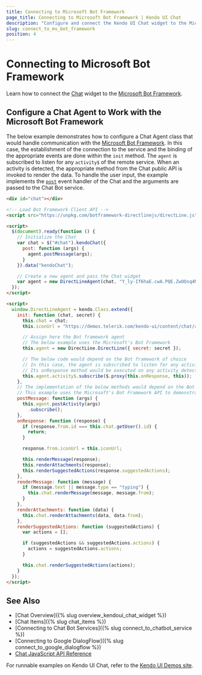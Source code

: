 ```yaml
---
title: Connecting to Microsoft Bot Framework
page_title: Connecting to Microsoft Bot Framework | Kendo UI Chat
description: "Configure and connect the Kendo UI Chat widget to the Microsoft Bot Framework."
slug: connect_to_ms_bot_framework
position: 4
---
```


# Connecting to Microsoft Bot Framework

Learn how to connect the [Chat](http://demos.telerik.com/kendo-ui/chat/index) widget to the [Microsoft Bot Framework](https://dev.botframework.com/).

## Configure a Chat Agent to Work with the Microsoft Bot Framework

The below example demonstrates how to configure a Chat Agent class that would handle communication with the [Microsoft Bot Framework](https://dev.botframework.com/). In this case, the establishment of the connection to the service and the binding of the appropriate events are done within the `init` method. The `agent` is subscribed to listen for any `activity$` of the remote service. When an activity is detected, the appropriate method from the Chat public API is invoked to render the data. To handle the user input, the example implements the [`post`](/api/javascript/ui/chat/events/post) event handler of the Chat and the arguments are passed to the Chat Bot service.

```html
<div id="chat"></div>

<!-- Load Bot Framework Client API -->
<script src="https://unpkg.com/botframework-directlinejs/directLine.js"></script>

<script>
  $(document).ready(function () {
	// Initialize the Chat
    var chat = $("#chat").kendoChat({
      post: function (args) {
        agent.postMessage(args);
      }
    }).data("kendoChat");

	// Create a new agent and pass the Chat widget
    var agent = new DirectLineAgent(chat, "Y_ly-If6haE.cwA.PQE.ZwOOsq4MlHcD3_YLFI-t9oW6L6DXMMBoi67LBz9WaWA");
  });
</script>

<script>
  window.DirectLineAgent = kendo.Class.extend({
    init: function (chat, secret) {
      this.chat = chat;
      this.iconUrl = "https://demos.telerik.com/kendo-ui/content/chat/avatar.png";

      // Assign here the Bot framework agent
      // The below example uses the Microsoft's Bot Framework
      this.agent = new DirectLine.DirectLine({ secret: secret });

      // The below code would depend on the Bot framework of choice
      // In this case, the agent is subscribed to listen for any activity of the service
      // Its onResponse method would be executed on any activity detected
      this.agent.activity$.subscribe($.proxy(this.onResponse, this));
    },
	// The implementation of the below methods would depend on the Bot framework of choice
    // This example uses the Microsoft's Bot Framework API to demonstrate a possible implementation
    postMessage: function (args) {
      this.agent.postActivity(args)
        .subscribe();
    },
    onResponse: function (response) {
      if (response.from.id === this.chat.getUser().id) {
        return;
      }

      response.from.iconUrl = this.iconUrl;

      this.renderMessage(response);
      this.renderAttachments(response);
      this.renderSuggestedActions(response.suggestedActions);
    },
    renderMessage: function (message) {
      if (message.text || message.type == "typing") {
        this.chat.renderMessage(message, message.from);
      }
    },
    renderAttachments: function (data) {
      this.chat.renderAttachments(data, data.from);
    },
    renderSuggestedActions: function (suggestedActions) {
      var actions = [];

      if (suggestedActions && suggestedActions.actions) {
        actions = suggestedActions.actions;
      }

      this.chat.renderSuggestedActions(actions);
    }
  });
</script>
```

## See Also

* [Chat Overview]({% slug overview_kendoui_chat_widget %})
* [Chat Items]({% slug chat_items %})
* [Connecting to Chat Bot Services]({% slug connect_to_chatbot_service %})
* [Connecting to Google DialogFlow]({% slug connect_to_google_dialogflow %})
* [Chat JavaScript API Reference](/api/javascript/ui/chat)

For runnable examples on Kendo UI Chat, refer to the [Kendo UI Demos site](http://demos.telerik.com/kendo-ui/chat/index).
